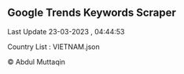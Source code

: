

## Google Trends Keywords Scraper 
 
Last Update 23-03-2023 , 04:44:53

Country List :
VIETNAM.json



© Abdul Muttaqin 

